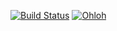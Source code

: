[![Build Status](https://secure.travis-ci.org/moneymanagerex/moneymanagerex.png)](http://travis-ci.org/moneymanagerex/moneymanagerex)
[![Ohloh](http://www.ohloh.net/p/openobjectstore/widgets/project_thin_badge.gif)](https://www.ohloh.net/p/moneymanagerex)

